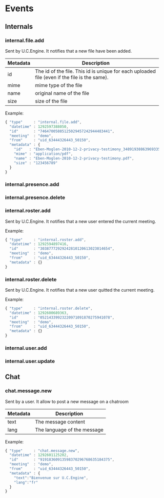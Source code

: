 # Events

## Internals

### internal.file.add

Sent by U.C.Engine. It notifies that a new file have been added.

Metadata       | Description
---------------|-------------------------------------------------------------------------------------------------------
id             | The id of the file. This id is unique for each uploaded file (even if the file is the same).
mime           | mime type of the file
name           | original name of the file
size           | size of the file

Example:

```javascript
{ "type"     : "internal.file.add",
  "datetime" : 1292597388050,
  "id"       : "74647005885125029457242944483441",
  "meeting"  : "demo",
  "from"     : "uid_63444326443_50150",
  "metadata" : {
    "id"   : "Eben-Moglen-2010-12-2-privacy-testimony_34891938863969335648238193223131.pdf",
    "mime" : "application/pdf",
    "name" : "Eben-Moglen-2010-12-2-privacy-testimony.pdf",
    "size" : "123456789"
  }
}
```

### internal.presence.add
### internal.presence.delete
### internal.roster.add

Sent by U.C.Engine. It notifies that a new user entered the current meeting.

Example:

```javascript
{ "type"     : "internal.roster.add",
  "datetime" : 1292594897416,
  "id"       : "30387772929242810120613023014654",
  "meeting"  : "demo",
  "from"     : "uid_63444326443_50150",
  "metadata" : {}
}
```

### internal.roster.delete

Sent by U.C.Engine. It notifies that a new user quitted the current meeting.

Example:

```javascript
{ "type"     : "internal.roster.delete",
  "datetime" : 1292600689363,
  "id"       : "05214339923220971091870275941078",
  "meeting"  : "demo",
  "from"     : "uid_63444326443_50150",
  "metadata" : {}
}
```

### internal.user.add
### internal.user.update

## Chat

### chat.message.new

Sent by a user. It allow to post a new message on a chatroom

Metadata       | Description
---------------|-------------------------------------------------------------------------------------------------------
text           | The message content
lang           | The language of the message

Example:

```javascript
{ "type"     : "chat.message.new",
  "datetime" : 1292601125202,
  "id"       : "91918360913598370296768635184375",
  "meeting"  : "demo",
  "from"     : "uid_63444326443_50150",
  "metadata" : {
    "text":"Bienvenue sur U.C.Engine",
    "lang":"fr"
  }
}
```
